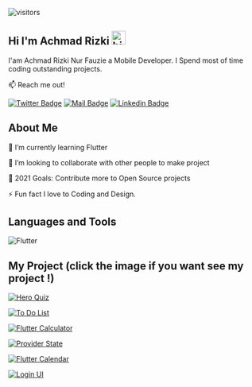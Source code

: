 ![visitors](https://visitor-badge.glitch.me/badge?page_id=achmadrizkin.achmadrizkin)
## Hi I'm Achmad Rizki <img src="https://user-images.githubusercontent.com/1303154/88677602-1635ba80-d120-11ea-84d8-d263ba5fc3c0.gif" width="28px" alt="hi">

I'am Achmad Rizki Nur Fauzie a Mobile Developer. I Spend most of time coding outstanding projects.

:mailbox: Reach me out!

[![Twitter Badge](https://img.shields.io/badge/-@arizkinf-1ca0f1?style=flat&labelColor=1ca0f1&logo=twitter&logoColor=white&link=https://twitter.com/Ipenywis)](https://twitter.com/arizkinf) [![Mail Badge](https://img.shields.io/badge/-@arizki.nf02@gmail.com-c0392b?style=flat&labelColor=c0392b&logo=gmail&logoColor=white)](mailto:arizki.nf02@gmail.com) [![Linkedin Badge](https://img.shields.io/badge/-Achmad_Rizki_Nur_Fauzie-0e76a8?style=flat&labelColor=0e76a8&logo=linkedin&logoColor=white)](https://www.linkedin.com/in/achmad-rizki-nur-fauzie-a2a7021b3/)

## About Me
🌱 I’m currently learning Flutter

👯 I’m looking to collaborate with other people to make project

🥅 2021 Goals: Contribute more to Open Source projects

⚡ Fun fact I love to Coding and Design.

## Languages and Tools
![Flutter](https://img.shields.io/badge/-Flutter-61DBFB?style=for-the-badge&labelColor=black&logo=flutter&logoColor=61DBFB)

## My Project (click the image if you want see my project !)
[![Hero Quiz](https://user-images.githubusercontent.com/75843138/102559265-02581880-4102-11eb-993a-7874adc2661d.png)](https://github.com/achmadrizkin/flutter_hero_quiz)

[![To Do List](https://user-images.githubusercontent.com/75843138/103450700-8b6b7400-4cec-11eb-8ba8-bc92f2efae75.png)](https://github.com/achmadrizkin/flutter_todo_list)

[![Flutter Calculator](https://user-images.githubusercontent.com/75843138/104084153-9b98cb80-5277-11eb-90f1-c555f0065722.png)](https://github.com/achmadrizkin/flutter_calculator)

[![Provider State](https://user-images.githubusercontent.com/75843138/103117016-2d5ee100-469b-11eb-88ab-350a18460bed.png)](https://github.com/achmadrizkin/flutter_switch_animation)

[![Flutter Calendar](https://user-images.githubusercontent.com/75843138/102004640-2bb12700-3d45-11eb-8afa-78242cad394c.png)](https://github.com/achmadrizkin/flutter_calendar) 

[![Login UI](https://user-images.githubusercontent.com/75843138/102014151-2ecd0700-3d87-11eb-96a4-6efb377065ae.jpeg)](https://github.com/achmadrizkin/flutter_loginUI)

